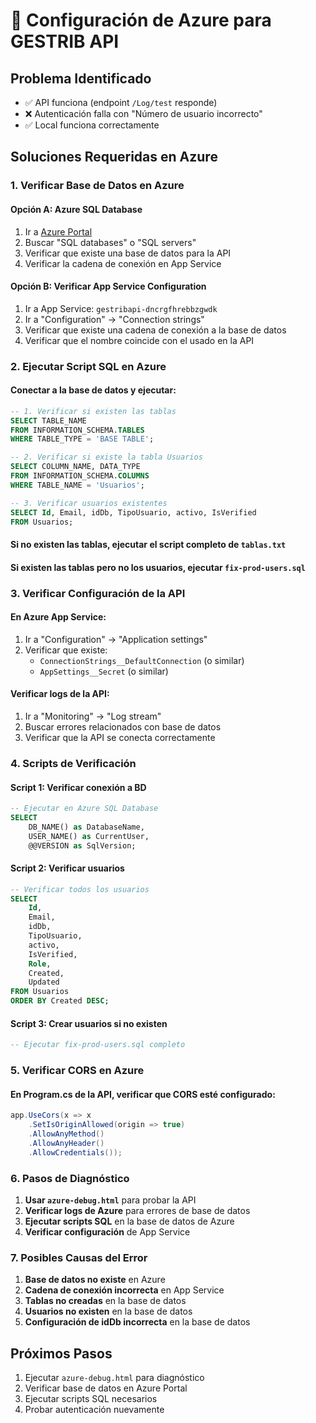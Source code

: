 # 🔧 Configuración de Azure para GESTRIB API

## Problema Identificado
- ✅ API funciona (endpoint `/Log/test` responde)
- ❌ Autenticación falla con "Número de usuario incorrecto"
- ✅ Local funciona correctamente

## Soluciones Requeridas en Azure

### 1. **Verificar Base de Datos en Azure**

#### Opción A: Azure SQL Database
1. Ir a [Azure Portal](https://portal.azure.com)
2. Buscar "SQL databases" o "SQL servers"
3. Verificar que existe una base de datos para la API
4. Verificar la cadena de conexión en App Service

#### Opción B: Verificar App Service Configuration
1. Ir a App Service: `gestribapi-dncrgfhrebbzgwdk`
2. Ir a "Configuration" → "Connection strings"
3. Verificar que existe una cadena de conexión a la base de datos
4. Verificar que el nombre coincide con el usado en la API

### 2. **Ejecutar Script SQL en Azure**

#### Conectar a la base de datos y ejecutar:

```sql
-- 1. Verificar si existen las tablas
SELECT TABLE_NAME 
FROM INFORMATION_SCHEMA.TABLES 
WHERE TABLE_TYPE = 'BASE TABLE';

-- 2. Verificar si existe la tabla Usuarios
SELECT COLUMN_NAME, DATA_TYPE 
FROM INFORMATION_SCHEMA.COLUMNS 
WHERE TABLE_NAME = 'Usuarios';

-- 3. Verificar usuarios existentes
SELECT Id, Email, idDb, TipoUsuario, activo, IsVerified 
FROM Usuarios;
```

#### Si no existen las tablas, ejecutar el script completo de `tablas.txt`

#### Si existen las tablas pero no los usuarios, ejecutar `fix-prod-users.sql`

### 3. **Verificar Configuración de la API**

#### En Azure App Service:
1. Ir a "Configuration" → "Application settings"
2. Verificar que existe:
   - `ConnectionStrings__DefaultConnection` (o similar)
   - `AppSettings__Secret` (o similar)

#### Verificar logs de la API:
1. Ir a "Monitoring" → "Log stream"
2. Buscar errores relacionados con base de datos
3. Verificar que la API se conecta correctamente

### 4. **Scripts de Verificación**

#### Script 1: Verificar conexión a BD
```sql
-- Ejecutar en Azure SQL Database
SELECT 
    DB_NAME() as DatabaseName,
    USER_NAME() as CurrentUser,
    @@VERSION as SqlVersion;
```

#### Script 2: Verificar usuarios
```sql
-- Verificar todos los usuarios
SELECT 
    Id, 
    Email, 
    idDb, 
    TipoUsuario, 
    activo, 
    IsVerified,
    Role,
    Created,
    Updated
FROM Usuarios 
ORDER BY Created DESC;
```

#### Script 3: Crear usuarios si no existen
```sql
-- Ejecutar fix-prod-users.sql completo
```

### 5. **Verificar CORS en Azure**

#### En Program.cs de la API, verificar que CORS esté configurado:
```csharp
app.UseCors(x => x
    .SetIsOriginAllowed(origin => true)
    .AllowAnyMethod()
    .AllowAnyHeader()
    .AllowCredentials());
```

### 6. **Pasos de Diagnóstico**

1. **Usar `azure-debug.html`** para probar la API
2. **Verificar logs de Azure** para errores de base de datos
3. **Ejecutar scripts SQL** en la base de datos de Azure
4. **Verificar configuración** de App Service

### 7. **Posibles Causas del Error**

1. **Base de datos no existe** en Azure
2. **Cadena de conexión incorrecta** en App Service
3. **Tablas no creadas** en la base de datos
4. **Usuarios no existen** en la base de datos
5. **Configuración de idDb incorrecta** en la base de datos

## Próximos Pasos

1. Ejecutar `azure-debug.html` para diagnóstico
2. Verificar base de datos en Azure Portal
3. Ejecutar scripts SQL necesarios
4. Probar autenticación nuevamente
